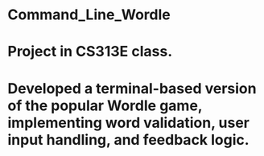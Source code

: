 # Command_Line_Wordle
# Project in CS313E class.
# Developed a terminal-based version of the popular Wordle game, implementing word validation, user input handling, and feedback logic.
